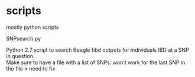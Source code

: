 scripts
=======

mostly python scripts

SNPsearch.py

  Python 2.7 script to search Beagle fibd outputs for individuals IBD at a SNP in question.  
  Make sure to have a file with a list of SNPs.
  won't work for the last SNP in the file > need to fix
